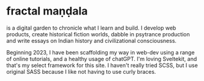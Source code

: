 # fractal maṇḍala

is a digital garden to chronicle what I learn and build. I develop web products, create historical fiction worlds, dabble in psytrance production and write essays on Indian history and civilizational consciousness.

Beginning 2023, I have been scaffolding my way in web-dev using a range of online tutorials, and a healthy usage of chatGPT. I'm loving Sveltekit, and that's my select framework for this site. I haven't really tried SCSS, but I use original SASS because I like not having to use curly braces.
